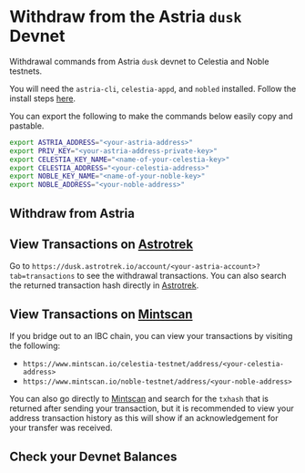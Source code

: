 <!-- markdownlint-disable MD051 -->

# Withdraw from the Astria `dusk` Devnet

Withdrawal commands from Astria `dusk` devnet to Celestia and Noble testnets.

You will need the `astria-cli`, `celestia-appd`, and `nobled` installed. Follow
the install steps [here](../overview.md#bridging-dependencies).

You can export the following to make the commands below easily copy and
pastable.

```bash
export ASTRIA_ADDRESS="<your-astria-address>"
export PRIV_KEY="<your-astria-address-private-key>"
export CELESTIA_KEY_NAME="<name-of-your-celestia-key>"
export CELESTIA_ADDRESS="<your-celestia-address>"
export NOBLE_KEY_NAME="<name-of-your-noble-key>"
export NOBLE_ADDRESS="<your-noble-address>"
```

## Withdraw from Astria

<!--@include: ../../components/_withdraw-from-astria-devnet.md-->

## View Transactions on [Astrotrek](https://dusk.astrotrek.io/)

Go to `https://dusk.astrotrek.io/account/<your-astria-account>?tab=transactions`
to see the withdrawal transactions. You can also search the returned transaction
hash directly in [Astrotrek](https://dusk.astrotrek.io/).

## View Transactions on [Mintscan](https://www.mintscan.io/)

If you bridge out to an IBC chain, you can view your transactions by visiting
the following:

- `https://www.mintscan.io/celestia-testnet/address/<your-celestia-address>`
- `https://www.mintscan.io/noble-testnet/address/<your-noble-address>`

You can also go directly to [Mintscan](https://www.mintscan.io/) and search for
the `txhash` that is returned after sending your transaction, but it is
recommended to view your address transaction history as this will show if an
acknowledgement for your transfer was received.

## Check your Devnet Balances

<!--@include: ../../components/_check-devnet-balances.md-->

